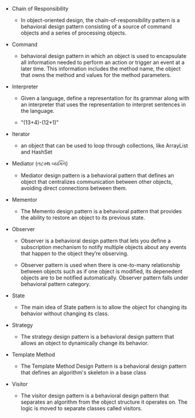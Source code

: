 - Chain of Responsibility

  - In object-oriented design, the chain-of-responsibility pattern is a behavioral design pattern consisting of a source of command objects and a series of processing objects.

- Command

  - behavioral design pattern in which an object is used to encapsulate all information needed to perform an action or trigger an event at a later time. This information includes the method name, the object that owns the method and values for the method parameters.

- Interpreter

  - Given a language, define a representation for its grammar along with an interpreter that uses the representation to interpret sentences in the language.

  - "(13+4)-(12+1)"

- Iterator

  - an object that can be used to loop through collections, like ArrayList and HashSet

- Mediator (તટસ્થ વ્યક્તિ)

  - Mediator design pattern is a behavioral pattern that defines an object that centralizes communication between other objects, avoiding direct connections between them.

- Mementor

  - The Memento design pattern is a behavioral pattern that provides the ability to restore an object to its previous state.

- Observer

  - Observer is a behavioral design pattern that lets you define a subscription mechanism to notify multiple objects about any events that happen to the object they’re observing.

  - Observer pattern is used when there is one-to-many relationship between objects such as if one object is modified, its depenedent objects are to be notified automatically. Observer pattern falls under behavioral pattern category.

- State

  - The main idea of State pattern is to allow the object for changing its behavior without changing its class.

- Strategy

  - The strategy design pattern is a behavioral design pattern that allows an object to dynamically change its behavior.

- Template Method

  - The Template Method Design Pattern is a behavioral design pattern that defines an algorithm's skeleton in a base class

- Visitor

  - The visitor design pattern is a behavioral design pattern that separates an algorithm from the object structure it operates on. The logic is moved to separate classes called visitors.
